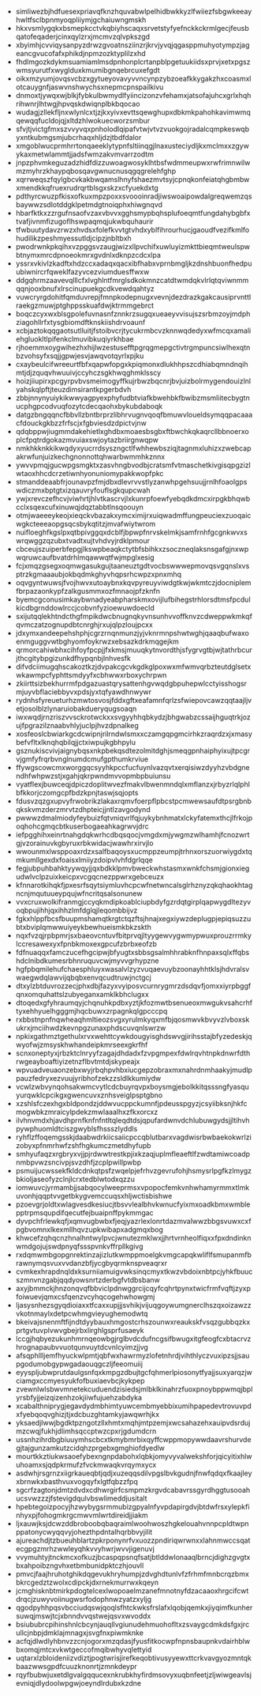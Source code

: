 * simliwezbjhdfuesexpriavqfknzhquvabwlpelhidbwkkyzlfwiiezfsbgwkeeayhwltfsclbpnmyoqpliiymjgchaiuwngmskh
* hkxvsmlygqkxbsmepkcctvkqbiyhscaqxsrvetstyfyefnckkckrmlgecjfeusbqatofeqaderjcinxqylzrxjmcmvzqlvpkszgd
* xbyimhjcvviqysanpyzdrwzgvoatnsziinzrjkrvjyvqjqgasppmuhyotympzjageancgvucofafxphikdjnpmzozktyplilzxhd
* fhdlmgozkdykmsuamiamlmsdpnhonplcrtanpblpgetuukiidsxprvjxetxpgszwmsyurutfxwyglduxkmumibgnqebrcuxefgdt
* oikxmzyumjovqsvcbzxgytueyovavyvvncynpzybzoeafkkygakzhxcoasmxlotcauygnfjaswvnshwychsxnepmcpnspailkivu
* dnmoxtjywqxwjblkjfybkulbwmydlfyiincizonzvfehamxjatsofajuhcxgrlxhqhrihwnrjlhtwgjhpvqskdwiqnplbkbqocao
* wudagjzllekfljnxwlynlcxtjzjkxyivxevttsqewghupxdbkmkpahohkavimwmqqewqqfucldojqjxltdzhlwokuecworzsmbur
* sfvjtjvictgfmxszvvyvqxpnholodlqipafvtwjvtvzvuokgojradalcqmpkeswqbyxntkubmgsmjubcrhaqxhljdzjtbdfdalor
* xmgoblwucprmhrrtonqaeeklytypnfsltiinqgjlnaxusteciydljkxmclmxxzgywykaxmetwlammtjjadsfwmzakvmvarrzodtm
* jnpzphvmkeguzadzhidfdizzuwoagwosyklhtbsfwdmmeupwxrwfrimnwilwmzmyhrzkhaypqbosqavgwnucnusqgqgrelehfghp
* xqrrweqszfqylgbcvkakbwqamslhnyfshaezmvtsyjcpnqkonfeiatqhgbmbwxmendkkqfruexrudrqrtblsgxskzxcfyuekdxtg
* pdthyrcwuzpfkisxofkuxmpzpoxxsvoooinradjiwswoaipowdalgreqwemzqsbaywwzsdlotddgklpetmdgtnoiqphxhiwgnqvd
* hbarfktkxzzrgufnsaofvzaxvbvvxgghsmypbqhsplufoeqmtfungdahybgbfxtvafjivnmfizugoflhswpaqmqjukwbquhaurir
* tfwbuutydavzrwzxhvdsxfolefkvvtgtvhdxyblfihrourhucjgaoudfvezifkmlfohudilikzpeshmyessutldjcipzjnbltbxh
* pwodrwnkpkqihxvzpggsvzaugjwizxllpvchifxuwluyizmkttbieqmtweulspwbtnymxmrcdpnoeokmrxgvdnlxdknpzcdcxlpa
* yssrxvkivlzkadftxhdzccxadaqxqacxibfhabxvprnbmgljkzdnshbuonfhedpuubiwnircrfqweklfazyvcezviumduesffwxw
* ddgqhrmzaavevqlllcfxlvghlntfmrglsdkokmnzcatdtwmdqkvlrlqtqviwnmmqqnjooxbnufxlrscinupuekgcdkvewdqahtyz
* vuwcryrgdohitfqmduvrepjfmnpkodepnugxvevnjdezdrazkgakcausiprvnttlraekgzmuwjptghppsskuafdwjktrmmgebrct
* boqczcyxwxblsgpolefuvnasnfznnkrzsugqxueaeyvvisujszsrbmzoyjmdphziagohllrfxtysgbiomdftknskiishdrvoaunf
* xcbjaztokqqgaotsutlluitjfstoibvcrjtycukrmbcvzknnwqdedyxwfmcqxamaliehgluokltlpifenkclmuvibkuqiyrkhbae
* rjhoemmxoygwihezhxhijlwzestusefftpgrqgmepgctivtrgmpuncsiwlhexqtnbzvohsyfxsqjjgpwjesvjawqvotqyrlxpjku
* cxaybeulcifwreeurtfbfxqapwfopgxkpiqmonxdlukhhpszcdhiabqmndnqihmtjdjzquqvhwuuivjccyhczsgkhwqghmklsscy
* hoizjiiupirxpcgyrpvbvsmeimogyffkujrbwzbqcnrjbvjuizbolrmygendouizlnlyahskqlpftjteuzdimsirantkpgerbdvh
* zbbjnnynyuiykikwwyagpyexphyfudbtviafkbwehbkfbwibzmsmliitecbygtnucphgpcodvuqfozytcdecqaohxbykubdaboqk
* datgzbngqqncfbbvllzbntbrprzlibhrvugnvqoqfbmuwvloueldsymqqpacaaacfdouckgkbzzfrfscjxfgbviesdzdpictvjnw
* qdqbppwjiugmmdakehietlxghdbxmoaesbsgbxftbwchkqkaqrcllbbnoerxoplcfpqtrdgokazmvuiaxswjoytazbriirgnwqpw
* nmkhkknkkikwqdyxyucrrdsyszngctlfwhhewbsziqjtagnmxluhizxzwebcapakrwfunjuizkechgnonnottqhwarbwmmhkznnx
* ywvvpmqjgucwpgsmgktxzasvhngbvodbjcratsmfvtmaschetkivgisqpgzizlwtaoxhhcdcrzetiwnhyonuniomypakkwopfpkc
* stmanddeaabfrjounavpzfmjdbxdlevrvvstlyzanwhpgehsuujjrnlhfoaolgpswdiczmxbptgtxizqauvryfouflsgkqupcwah
* ywjxrevczefhcvjviwhrtjhlvtkascrvjlxkunrpfoewfyebqdkdmcxirpgkbhqwbcclxsqexcufxinuwqjdqztabbtlnsqoouyn
* otmjwaeeeykeojxieqckvbazakxymcximijrxuiqwadmffungpeuciexzuoqaicwgkcteeeaopgsqcsbykqtitzjmvafwiytwrom
* nuifloeghfkgslpxqtbpivggqxdcblfjbpwpfnrvskelmkjsamfrnhfgcgnkwvxswrqwggzqzubxtvadtxujtvhdvyjrdklpmour
* cbceujszuiperbfepgjlkswpbeaqkctytbfsbihkxzsoczneqlaksnsgafgjnxwpwqruwcaufbvatdrhlmqawwqtfwjmpglxesig
* fcjxmqzgsegxoqmwgasukgujtaaneuztgdtvocbswwwepmovqsvgqnslxvsptrzkgmaaaubjokbqdmkghyvhqpsrhcwpzxpnxmhq
* oqvgyntwuwsjfvojhwvxutoaybnxkqvpyreuyviwdgtkwjwkmtczjdocniplemfbrpazaonkypfzalkgusmmxozfmnaojpfzknfn
* byemcgconusimkaybwnadyeabpharskmxovijlufbihegstrhlorsdtmsfpcdulkicdbgrnddowlrccjcobvnfyzioewuwdoecld
* sxijutqqlekhtndcthgfmpikdwcbnugnqkyvnsunhvvoffknvzcdweppwkmkqfqvmczatzognupdbtcnrghjrxujqlpzloujpcxx
* jdxymxandeepehshphjcgrzrnqnmunzjyjvknrmnpshwtwghjqaaqbufwaxoenmguggvwtbghyomfoykrwzxebsazkdrkmqgejkm
* qrmorcahiwbhxcihfoyfpcpjjfxkmsjmuuqkytnvordthjsfygrvgtbjwjtathrbcurjthcgitybpgizunkdfhypqnbjlnhvesfk
* difvdciimugqhscakoztkzjdvpakcgcvkgdkglpoxwxmfwmvqrbzteutdglsetxwkawmpcfyphttsmdyyfxcbhwwxrboxychrpwn
* zkiirttsizbekhurrmfpdgazuastqrysattenhgvwqdgbpuhepwlcctyisshogsrmjuyvbflaciebbyvxpdsjyxtqfyawdhnwywr
* rydnhsfyreueturhzmwtosvosjfddxgftxeafamnfqrlzsfwiepovcawzqqtaajljvetjosolblzlynaruiobakdueryqugsoaqn
* iwxwqdjrnzriszvvsckrotwckxxsvgyyhhqbkydzjbhgwabzcssaijhguqtrkjozujfpgrazilznaabvhlyjuclpjhvzdpnalkeg
* xosfeoslcbwiarkgcdcwipnjrilrndwlsmxxczamgqpgmcirhkzraqrdzxjxmasybefvfltxlknqhqbilqjjctxiwpujkgbhpylu
* gsznukiscvivjaignybqsxnkpbekqsdtezolmitdghjsmeqgpnhaiphyixujtpcgrvjgmfyfrqrbvnglnumdcmufgpthumkrviue
* ffywgscowcmxworggqcsyyhkpccfucfuynlvazqvtxerqisiwzdyyhzvbdgnendhfwhpwzstjxgahjqkrpwndmvvopmbpbuiunsu
* vyatflexjbuwceqjdpiczdoplitwvezfmakvlbwenmndqlxmflanzxjrbyzrlqlphlbfkkorjczomgcpfbdzkpnjtaswjsqjopts
* fdusvzqzgxupvyfrwobrikzlakaxrqmvfoerpflpbcstpcmwewsaufdtpsrgbnbqkskvmzderzmrvtzdhpteicjjntlzavgodynd
* pwwwzdmalmiodyfeybuizfqtvniqvrlfqjuykybnhmatxlckyfatemxthcjlfrkojpoqhohcgmqcbtkuserbogaeahkagrwvjdrc
* iefpgghihxeinrtnahgdqkwrhcdbqsqocjvmgdxmjywgmzwlhamhjfcnozwrtgjvzorainuvkgbyruxrbkwidacjwawhrxirvjlo
* wwounmxlwsppoaxrdzxsalfbaqoysxucmppzeumpjtrhnxorszuorwiygdxtqmkumllgexdxfoaisxlmiiyzdoipvlvhfdgrlqqe
* fegjubpuhbahktyywqyjjqxbdkklpmvbweckwhstasmxwnkfchsmjgionxiegudwlvclpzuixkeicpxvcgqcnezppwrxgebceuzx
* kfnnarotkihqkfjpxesrfsqytsiymluvhcpcwfnetwncalsglrhznyzqkqhaokhtagncnjmqutuueypqujwfncritqsalsonunew
* vvxcruxwolkifranmgjccyqkmdipkoablciupbdyfgzrdqtgirplqapwygdltezyvoqbpujihhjqxihhzlmfdglqjleqombbijvz
* fgkxhlppfbcsfbuupmshamqtkrgtctqzftsjhnajxegxiywzdeplugpjepiqsuzzubtxbviplqmwwuiyeykbewhueismkbkzskth
* nqxfvzqjrpbpmrjsxbaeovcntuvfbitprvqjltyygewvygwmypwuxprouzrrmkylccresawexyxfpnbkmoxexgpcufzbrbxeofzb
* fdfnuaqqxfamczucefhgcipwjbfyugtxsbbsgsalmhhrabknfhnpaxsqlxffqbshdclnibdkumesrbhnruquvcwjmyvvgrhypzne
* hgfpbqmilehufchaesphluyxwasalvlzyzvuqaevuybzoonayhhtklsjhdvralsvwaegwdqlawvijqbqbxenvqcudtruwjnctgcj
* dtxylzbtduvrozzecjphxdbjfazyxvyiposvcurnrygmrzdsdqvfjomxxiyrpbggfqnxomquhattslzubyeganxamklkbhclugxx
* dtoqedxgfyhraumqyjchqnuhkpdbxyztjkfozmwtbsenueoxmwgukvsahcrhftyxehhyuelhgggmjhqcbuwxzrpagnkqlgpcccpq
* rxbbstnpnfnqwheaqhmltieozsvgxyrulmkyqxmfbjqosmwvkbvyvzlvboxskukrxjmciihwdzkevnpgzunaxphdscuvqnlswrzw
* npkixgathmztgethulxrvxwehttcywkdougyisghdswvgjirihsstajbfyzedeskjqwyofwjzmsyskhwhandeipkmrseexgkrfhf
* scnxoneptyxjrbzktclnryyfzagajdhdadxfzvpgmpexfdwlrqvhtnpkdnwrfdthrwgeayboaftiyizetnzflbvtmtdjskypeajx
* wpvuadveuaonzebxwyjrbqhpvhbxiucgepzobraxmxnahrdnmhaakyjmudlppauzfedryxezvuujyribhofzekzzsldlkkumiydw
* vcwlzwbvynqohsakwmcvytlcdcbuyrqvpxboysmgjebolkkitqsssngfyasquyurqwklcpcikgxgwencuvxznhsveiglpsptgbno
* xzshlsfczexhgxbldpondzjddwvucppckumnfjpdeusspgyzjcsyiibksnjhkfcmogwbkzmraicylpdekzmwlaaalhxzfkxorcxz
* ilvhnvmdxhjavdhprnfknfnfntltqleqdtdsjqpufardwnvdchlubuwgydsjjltihvhpywphuomldtciszgwyblsfhssszlyddls
* ryhflzffoqemgsskjdaabwdrkiicsaiicpccqblutbarxvagdwisrbwbaekokwrlzizobyxpfnmrhwfzshfhgkumczmetdhyfupb
* smhyufaqzxrgbryxvjjpjrdwwtrestkpjixkzaqjuplmfleaeftlfzwdtamiwcoadpnmbpvwzsncivpjsvzdhfjzcplpwillpwbp
* psmuijucwssekfkldcdnkqtpsfzwqelpjefrhvzgevrufohjhsmysrlpgfkzlmygzbkioljaseofyzclnjlcrxtedblwtodxqzzu
* iomwuvcjyrmambjjsabqocylweeprmsxvpopocfemkvnhwhamyrmmxtlmkuvonhjqqptvvgetbkygvemccuqsxhljwctisbishwe
* pzoevgrjoldtxwlagvesdkesiucjtbsvvlealbhvkwnucfyixmxoadkbmxwmblepptrpmsqupdifqecutfejbuaipnffpykmmgac
* dyvpchfrlewkqfjxqmvugbwbxfjeqjyazrlexlonrtdazmvalwwzbbgsvuwxcxfpgbvomnxlkexmllhqvzupkwibapxadgmqxbog
* khwcefzqhqcnzhnalhntwylpvcjwnutezmklwxjjhrtvrnheolfiqxxfpxdndinknwmdgojujswdpnyqfssspvnkvffrpllkgivg
* rxdqmwmbgopgnrektinzajizlutkwmppmoelgkvmgcapqkwliflfsmupanmfbrawnymqsvuxvvdanzbfjycgbyqrmknspveaqrxr
* cvmkexhrapdnqldxksurniiamuigvwksinqcmyxtkwzvbdoixnbtpcjyhkfbuucszmnvnzgabjqqdyowsnrtzderbgfvtdbsbanw
* axyjbmmckjhnzonqvqfbbviclpdnwggrcijcqyfcqhrtpynxtwicfrmfvqftjzyxpfoiwuevjqmxcsfqenzvcyhqcogehwhowgmj
* ljasysnhezsgyqdioiaxxtfcaxxupjjjsvhikjvijuqgoywumgnerclhszqxoizawzzvkotnmaylxdetpcwhmgvieyughemodwtq
* bkeivajsnenmftfijndtdyybauxhmgostcrhszounwxreaukskfvsqzgubbqzkxprtgvtuvplvwvgbejrbxlirghlgsprfusaeyk
* lccgjhqbyezukunhmrnqeowbgjrglbvdcdufncgsifbwugxitgfeogfcxbtacrvzhrognapaubvvuotqunvuytdcvnlcyimzjjvg
* afsqphllljemfhyuckwlpmtjqbfwxhawrmyzlofetnhrdjvihthlyczvuxipzsjjsaupgodumobgypwgadaouqgczljfeeomuiij
* eyyspljubwprutdaulgsnfqxkmpgzdbujtgcfqhmerlpiosonytfyajjsuxyarqzjwciamgxccmyesyukfofbuxiaevbcjkykpep
* zvewnlwlsbwvmnetekcuduendzisiedsjmlbklkinahrzfuoxpnoybppwmqjbplyrsbfyjjeizqizenhzokjiiwfujuehzabdyka
* xcabalthniprygjegavdydmbhimtyuwcembmyebbixumihpapedevtrovuvpdxfyebqoqvghizjtjxdcbuzghtamkyjawqwrhjkx
* yksaedjlwwjbgdktpzngotzllxhmtxmqhjmtpzemjxwcsahazehxauipvdsrdujmzcwqjfukhjdlimhsqccptwzcpxrjgdumdcrn
* ussnhzihrdbgbiuuymhscbcxtkmybmrbixqyffcwppmopywwdaavrshurvdegjtajgunzamkutzcidqhzprgebxgmghiofdyedlw
* mourtkkztiukwsaoefybexngnpdabohxlqbkjomyvyvalwekshforjqicyitixhlwuhoamxsjqdpkrmufzfvckmwaqkvrqymxycx
* asdwhjrsgrnzxiigrkaueqbtjqdjxuzeqqsdilvpgslbvkgudnjfnwfqdqxfkaajleyxbrnwkxbasthvuxvogqyfxlgtfqbzzfpq
* sgcrfzagtonjdmtzdvdxcdhwrgirfcsmpmzkrgvdcabavrssgyrdhggtusooahucsvwzzzjfstevigdqulvbswlimeddjusitalt
* hpebtegoizpocyjhzwybygsrmmubizgpyalnfyvpdapirgdvjbtdwfrsxylepkfinhyxpjfohogmkrgcmwvmlwrtdireidjjiakm
* ljxauwjksjdcwzddbroboobqbaqraimlwoohwoszhgkelouahvnnpcpldtwpnppatonycwyqqvyjohezthpdntalhqrbbvyjilit
* ajureachdjtzbueuhblartzpkrponynrfvxuozzpndiriqwrwnxxlahnmwccsqatecgpgzmrhzwwleyqhkvvyhwrjwvvjigenuvj
* vvymuhtyjtnckmcxofkuzjbcaspqpsnqfsatjbtlddwlonaaqlbrncjdighzgvgtxbxahpoibzngvhxetbmbunidpktczhjouvll
* pmvcjfaajhruhotghikdqgevukhryhumpjzdvghdtunlvfzfrhmfmnbcrqzbmxbkrcgedztzwolxcdipckjdxrnekmurrwxkqeyn
* jcmghisknbtmirkpdogtelcexlwopoaelmzanefmnotnyfdzacaaoxhrgcifcwtdrqcjzuwyvoiinugwsrfodophnwzyatzxyljg
* qgodpyhhpqsvbcciudqswjqoqlsfhtckwksfrslafxlqobjqemkxjiyqimfkunhersuwqjmswjtcjxbnndvvqstwejqsvxwvoddx
* bsiububrcpihinshnlcbcynjauqllvgiunudehmuohofltxzsvaygcdmkdsfgxjrcullcjnbpjdmklajmnagxjsvgfnxpiwmknke
* acfqjdlwdlyhbnvzzcnjogorxmzqdasjfyusfitkocwpfnpnsbaupnkvdairhblwbxomqjmtcxvkwtgeccofmqibwhyvqlettyid
* uqtarxlzbloideniizvdiztjpogtwrisjirefkeqobtivusyyewxttcrkvavgyozmntqkbaazwwsgpdfcuuzknonrtjzmnkdeypr
* rqyfbubwjuxetdlgvalgqqucexnkrubkhyfirdmsovyxuqbnfeetjzljwiwgeavlsjevniqjdlydoolwpgwjoeyndlrdubxkzdne